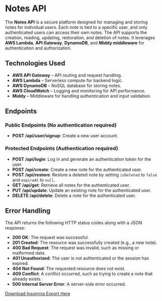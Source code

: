 # Notes API

The **Notes API** is a secure platform designed for managing and storing notes for individual users. Each note is tied to a specific user, and only authenticated users can access their own notes. The API supports the creation, reading, updating, restoration, and deletion of notes. It leverages **AWS Lambda**, **API Gateway**, **DynamoDB**, and **Middy middleware** for authentication and authorization.

## Technologies Used
- **AWS API Gateway** – API routing and request handling.
- **AWS Lambda** – Serverless compute for backend logic.
- **AWS DynamoDB** – NoSQL database for storing notes.
- **AWS CloudWatch** – Logging and monitoring for API performance.
- **Middy** – Middleware for handling authentication and input validation.

## Endpoints

### Public Endpoints (No authentication required)
- **POST /api/user/signup**: Create a new user account.

### Protected Endpoints (Authentication required)
- **POST /api/login**: Log in and generate an authentication token for the user.
- **POST /api/create**: Create a new note for the authenticated user.
- **POST /api/restore**: Restore a deleted note by setting `isDeleted` to `false` and `expireAt` to `null`.
- **GET /api/get**: Retrieve all notes for the authenticated user.
- **PUT /api/update**: Update an existing note for the authenticated user.
- **DELETE /api/delete**: Delete a note for the authenticated user.

## Error Handling

The API returns the following HTTP status codes along with a JSON response:
- **200 OK**: The request was successful.
- **201 Created**: The resource was successfully created (e.g., a new note).
- **400 Bad Request**: The request was invalid, such as missing or malformed data.
- **401 Unauthorized**: The user is not authenticated or the session has expired.
- **404 Not Found**: The requested resource does not exist.
- **409 Conflict**: A conflict occurred, such as trying to create a note that already exists.
- **500 Internal Server Error**: A server-side error occurred.

[Download Insomnia Export Here](./docs/Linus_Insomnia_API_Notes.json)